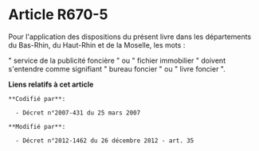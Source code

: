 # Article R670-5

Pour l'application des dispositions du présent livre dans les départements du Bas-Rhin, du Haut-Rhin et de la Moselle, les
mots :

" service de la publicité foncière " ou " fichier immobilier " doivent s'entendre comme signifiant " bureau foncier " ou "
livre foncier ".

**Liens relatifs à cet article**

	**Codifié par**:

	  - Décret n°2007-431 du 25 mars 2007

	**Modifié par**:

	  - Décret n°2012-1462 du 26 décembre 2012 - art. 35
